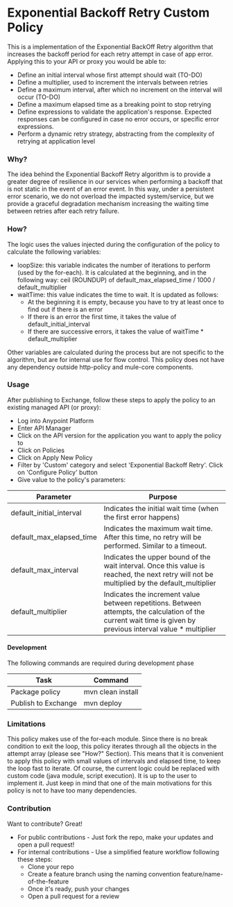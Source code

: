 # Exponential Backoff Retry Custom Policy

This is a implementation of the Exponential BackOff Retry algorithm that increases the backoff period for each retry attempt in case of app error. Applying this to your API or proxy you would be able to:

  - Define an initial interval whose first attempt should wait (TO-DO)
  - Define a multiplier, used to increment the intervals between retries
  - Define a maximum interval, after which no increment on the interval will occur (TO-DO)
  - Define a maximum elapsed time as a breaking point to stop retrying
  - Define expressions to validate the application's response. Expected responses can be configured in case no error occurs, or specific error expressions.  
  - Perform a dynamic retry strategy, abstracting from the complexity of retrying at application level

### Why?
The idea behind the Exponential Backoff Retry algorithm is to provide a greater degree of resilience in our services when performing a backoff that is not static in the event of an error event. In this way, under a persistent error scenario, we do not overload the impacted system/service, but we provide a graceful degradation mechanism increasing the waiting time between retries after each retry failure.


### How?
The logic uses the values ​​injected during the configuration of the policy to calculate the following variables:
- loopSize: this variable indicates the number of iterations to perform (used by the for-each). It is calculated at the beginning, and in the following way: ceil (ROUNDUP) of default_max_elapsed_time / 1000 / default_multiplier
- waitTime: this value indicates the time to wait. It is updated as follows:
	- At the beginning it is empty, because you have to try at least once to find out if there is an error
	- If there is an error the first time, it takes the value of default_initial_interval
	- If there are successive errors, it takes the value of waitTime * default_multiplier

Other variables are calculated during the process but are not specific to the algorithm, but are for internal use for flow control.
This policy does not have any dependency outside http-policy and mule-core components.

### Usage
After publishing to Exchange, follow these steps to apply the policy to an existing managed API (or proxy):

* Log into Anypoint Platform
* Enter API Manager
* Click on the API version for the application you want to apply the policy to
* Click on Policies
* Click on Apply New Policy
* Filter by 'Custom' category and select 'Exponential Backoff Retry'. Click on 'Configure Policy' button
* Give value to the policy's parameters:

| Parameter | Purpose |
| ------ | ------ |
| default_initial_interval | Indicates the initial wait time (when the first error happens) |
| default_max_elapsed_time | Indicates the maximum wait time. After this time, no retry will be performed. Similar to a timeout. |
| default_max_interval | Indicates the upper bound of the wait interval. Once this value is reached, the next retry will not be multiplied by the default_multiplier |
| default_multiplier | Indicates the increment value between repetitions. Between attempts, the calculation of the current wait time is given by previous interval value * multiplier |


#### Development

The following commands are required during development phase

| Task | Command |
| ------ | ------ |
| Package policy| mvn clean install |
| Publish to Exchange | mvn deploy |

### Limitations
This policy makes use of the for-each module. Since there is no break condition to exit the loop, this policy iterates through all the objects in the attempt array (please see "How?" Section). This means that it is convenient to apply this policy with small values ​​of intervals and elapsed time, to keep the loop fast to iterate. Of course, the current logic could be replaced with custom code (java module, script execution). It is up to the user to implement it. Just keep in mind that one of the main motivations for this policy is not to have too many dependencies.


### Contribution

Want to contribute? Great!

* For public contributions - Just fork the repo, make your updates and open a pull request!
* For internal contributions - Use a simplified feature workflow following these steps:
   - Clone your repo
   - Create a feature branch using the naming convention feature/name-of-the-feature
   - Once it's ready, push your changes
   - Open a pull request for a review